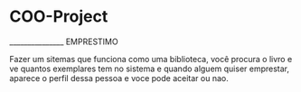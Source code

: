 # COO-Project

_______________ EMPRESTIMO

  Fazer um sitemas que funciona como uma biblioteca, você procura o livro e ve quantos exemplares tem no sistema e quando alguem quiser emprestar, aparece o perfil dessa pessoa e voce pode aceitar ou nao.
